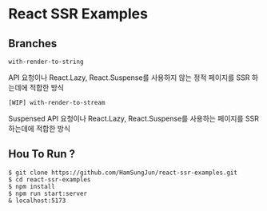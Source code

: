 # React SSR Examples

## Branches

`with-render-to-string`

API 요청이나 React.Lazy, React.Suspense를 사용하지 않는 정적 페이지를 SSR 하는데에 적합한 방식

`[WIP] with-render-to-stream`

Suspensed API 요청이나 React.Lazy, React.Suspense를 사용하는 페이지를 SSR 하는데에 적합한 방식

## Hou To Run ?

```
$ git clone https://github.com/HamSungJun/react-ssr-examples.git
$ cd react-ssr-examples
$ npm install
$ npm run start:server
& localhost:5173
```
